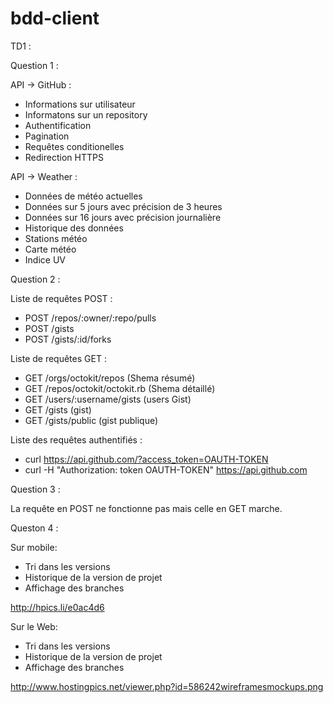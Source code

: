 # bdd-client

TD1 : 

Question 1 :

API -> GitHub : 
  - Informations sur utilisateur
  - Informatons sur un repository
  - Authentification
  - Pagination
  - Requêtes conditionelles
  - Redirection HTTPS
  
API -> Weather : 
  - Données de météo actuelles
  - Données sur 5 jours avec précision de 3 heures
  - Données sur 16 jours avec précision journalière
  - Historique des données
  - Stations météo
  - Carte météo
  - Indice UV

Question 2 :

Liste de requêtes POST :
  - POST /repos/:owner/:repo/pulls
  - POST /gists
  - POST /gists/:id/forks

Liste de requêtes GET :
  - GET /orgs/octokit/repos (Shema résumé)
  - GET /repos/octokit/octokit.rb (Shema détaillé)
  - GET /users/:username/gists (users Gist)
  - GET /gists (gist)
  - GET /gists/public (gist publique)
  
Liste des requêtes authentifiés : 
  - curl https://api.github.com/?access_token=OAUTH-TOKEN
  - curl -H "Authorization: token OAUTH-TOKEN" https://api.github.com
  
Question 3 : 

La requête en POST ne fonctionne pas mais celle en GET marche.

Queston 4 : 

Sur mobile:
  - Tri dans les versions
  - Historique de la version de projet
  - Affichage des branches
  
http://hpics.li/e0ac4d6

Sur le Web:
  - Tri dans les versions
  - Historique de la version de projet
  - Affichage des branches
  
http://www.hostingpics.net/viewer.php?id=586242wireframesmockups.png
